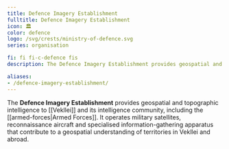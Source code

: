 ```yaml
---
title: Defence Imagery Establishment
fulltitle: Defence Imagery Establishment
icon: 🏛️
color: defence
logo: /svg/crests/ministry-of-defence.svg
series: organisation

fi: fi fi-c-defence fis
description: The Defence Imagery Establishment provides geospatial and topographic intelligence for the Ministry of Defence.

aliases:
- /defence-imagery-establishment/
---
```

The <span class="fi fi-c-defence fis"></span> **Defence Imagery Establishment** provides geospatial and topographic intelligence to [[Vekllei]] and its intelligence community, including the [[armed-forces|Armed Forces]]. It operates military satellites, reconnaissance aircraft and specialised information-gathering apparatus that contribute to a geospatial understanding of territories in Vekllei and abroad.
